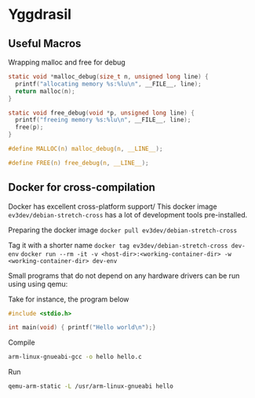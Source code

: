 # Yggdrasil

## Useful Macros
Wrapping malloc and free for debug
```C
static void *malloc_debug(size_t n, unsigned long line) {
  printf("allocating memory %s:%lu\n", __FILE__, line);
  return malloc(n);
}

static void free_debug(void *p, unsigned long line) {
  printf("freeing memory %s:%lu\n", __FILE__, line);
  free(p);
}

#define MALLOC(n) malloc_debug(n, __LINE__);

#define FREE(n) free_debug(n, __LINE__);
```

## Docker for cross-compilation
Docker has excellent cross-platform support/
This docker image `ev3dev/debian-stretch-cross` has a lot of
development tools pre-installed.

Preparing the docker image
`docker pull ev3dev/debian-stretch-cross`

Tag it with a shorter name
`docker tag ev3dev/debian-stretch-cross dev-env`
`docker run --rm -it -v <host-dir>:<working-container-dir> -w <working-container-dir> dev-env`

Small programs that do not depend on any hardware drivers can be run using using qemu:

Take for instance, the program below
```c
#include <stdio.h>

int main(void) { printf("Hello world\n");}
```

Compile
```sh
arm-linux-gnueabi-gcc -o hello hello.c
```

Run
```sh
qemu-arm-static -L /usr/arm-linux-gnueabi hello
```
